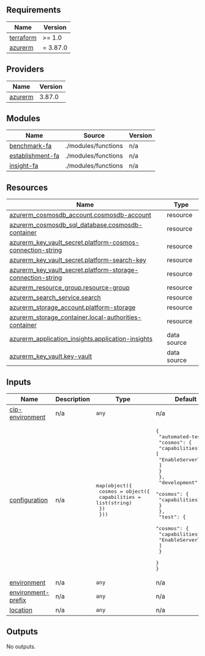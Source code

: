 <!-- BEGIN_TF_DOCS -->
## Requirements

| Name | Version |
|------|---------|
| <a name="requirement_terraform"></a> [terraform](#requirement\_terraform) | >= 1.0 |
| <a name="requirement_azurerm"></a> [azurerm](#requirement\_azurerm) | = 3.87.0 |

## Providers

| Name | Version |
|------|---------|
| <a name="provider_azurerm"></a> [azurerm](#provider\_azurerm) | 3.87.0 |

## Modules

| Name | Source | Version |
|------|--------|---------|
| <a name="module_benchmark-fa"></a> [benchmark-fa](#module\_benchmark-fa) | ./modules/functions | n/a |
| <a name="module_establishment-fa"></a> [establishment-fa](#module\_establishment-fa) | ./modules/functions | n/a |
| <a name="module_insight-fa"></a> [insight-fa](#module\_insight-fa) | ./modules/functions | n/a |

## Resources

| Name | Type |
|------|------|
| [azurerm_cosmosdb_account.cosmosdb-account](https://registry.terraform.io/providers/hashicorp/azurerm/3.87.0/docs/resources/cosmosdb_account) | resource |
| [azurerm_cosmosdb_sql_database.cosmosdb-container](https://registry.terraform.io/providers/hashicorp/azurerm/3.87.0/docs/resources/cosmosdb_sql_database) | resource |
| [azurerm_key_vault_secret.platform-cosmos-connection-string](https://registry.terraform.io/providers/hashicorp/azurerm/3.87.0/docs/resources/key_vault_secret) | resource |
| [azurerm_key_vault_secret.platform-search-key](https://registry.terraform.io/providers/hashicorp/azurerm/3.87.0/docs/resources/key_vault_secret) | resource |
| [azurerm_key_vault_secret.platform-storage-connection-string](https://registry.terraform.io/providers/hashicorp/azurerm/3.87.0/docs/resources/key_vault_secret) | resource |
| [azurerm_resource_group.resource-group](https://registry.terraform.io/providers/hashicorp/azurerm/3.87.0/docs/resources/resource_group) | resource |
| [azurerm_search_service.search](https://registry.terraform.io/providers/hashicorp/azurerm/3.87.0/docs/resources/search_service) | resource |
| [azurerm_storage_account.platform-storage](https://registry.terraform.io/providers/hashicorp/azurerm/3.87.0/docs/resources/storage_account) | resource |
| [azurerm_storage_container.local-authorities-container](https://registry.terraform.io/providers/hashicorp/azurerm/3.87.0/docs/resources/storage_container) | resource |
| [azurerm_application_insights.application-insights](https://registry.terraform.io/providers/hashicorp/azurerm/3.87.0/docs/data-sources/application_insights) | data source |
| [azurerm_key_vault.key-vault](https://registry.terraform.io/providers/hashicorp/azurerm/3.87.0/docs/data-sources/key_vault) | data source |

## Inputs

| Name | Description | Type | Default | Required |
|------|-------------|------|---------|:--------:|
| <a name="input_cip-environment"></a> [cip-environment](#input\_cip-environment) | n/a | `any` | n/a | yes |
| <a name="input_configuration"></a> [configuration](#input\_configuration) | n/a | <pre>map(object({<br>    cosmos = object({<br>      capabilities = list(string)<br>    })<br>  }))</pre> | <pre>{<br>  "automated-test": {<br>    "cosmos": {<br>      "capabilities": [<br>        "EnableServerless"<br>      ]<br>    }<br>  },<br>  "development": {<br>    "cosmos": {<br>      "capabilities": []<br>    }<br>  },<br>  "test": {<br>    "cosmos": {<br>      "capabilities": [<br>        "EnableServerless"<br>      ]<br>    }<br>  }<br>}</pre> | no |
| <a name="input_environment"></a> [environment](#input\_environment) | n/a | `any` | n/a | yes |
| <a name="input_environment-prefix"></a> [environment-prefix](#input\_environment-prefix) | n/a | `any` | n/a | yes |
| <a name="input_location"></a> [location](#input\_location) | n/a | `any` | n/a | yes |

## Outputs

No outputs.
<!-- END_TF_DOCS -->